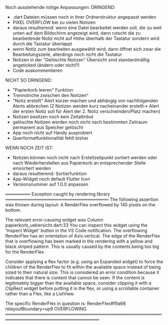 Noch ausstehende nötige Anpassungen:
DRINGEND:
- .dart Dateien müssen noch in ihrer Ordnerstruktur angepasst werden
- PIXEL OVERFLOW bei zu vielen Notizen
- daraus resultierend: wenn eine Datei bearbeitet werden soll, die zu weit unten auf dem Bildschirm angezeigt wird,
dann rutscht die zu bearbeitende Notiz nicht auf Höhe überhalb der Tastatur sondern wird durch die Tastatur überlappt
- wenn Notiz zum bearbeiten ausgewählt wird, dann öffnet sich zwar die Bearbeitungszeile, allerdings noch nicht die Tastatur
- Notizen in der "Gelöschte Notizen" Übersicht sind standardmäßig angeticked (ändern oder nicht?)
- Code auskommentieren

NICHT SO DRINGEND:
- "Papierkorb leeren" Funktion
- Trennstriche zwischen den Notizen^
- "Notiz erstellt" Alert kürzer machen und abhängig von nachfolgenden Alerts abbrechen
(2 Notizen werden kurz nacheinander erstellt-> Alert der ersten Notiz soll für Alert der 2. Notiz verschwinden/Platz machen)
- Notizen besitzen noch kein Zeitattribut
- gelöschte Notizen werden noch nicht nach bestimmten Zeitraum permanent aus Speicher gelöscht
- App noch nicht auf Handy ausprobiert
- Querformatfunktionalität fehlt bisher

WENN NOCH ZEIT IST:
- Notizen können noch nicht nach Erstellzeitpunkt sortiert werden oder 
nach Wiederherstellen aus Papierkorb an entsprechender Stelle einsortiert werden
- daraus resultierend: Sortierfunktion
- App-Widget noch default Flutter Icon
- Versionsnummer auf 1.0.0 anpassen

════════ Exception caught by rendering library ═════════════════════════════════
The following assertion was thrown during layout:
A RenderFlex overflowed by 145 pixels on the bottom.

The relevant error-causing widget was
Column
papierkorb_uebersicht.dart:33
You can inspect this widget using the 'Inspect Widget' button in the VS Code notification.
The overflowing RenderFlex has an orientation of Axis.vertical.
The edge of the RenderFlex that is overflowing has been marked in the rendering with a yellow and black striped pattern. This is usually caused by the contents being too big for the RenderFlex.

Consider applying a flex factor (e.g. using an Expanded widget) to force the children of the RenderFlex to fit within the available space instead of being sized to their natural size.
This is considered an error condition because it indicates that there is content that cannot be seen. If the content is legitimately bigger than the available space, consider clipping it with a ClipRect widget before putting it in the flex, or using a scrollable container rather than a Flex, like a ListView.

The specific RenderFlex in question is: RenderFlex#f9a66 relayoutBoundary=up9 OVERFLOWING
════════════════════════════════════════════════════════════════════════════════
